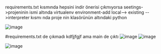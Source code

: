 requirements.txt kısmında hepsini indir önerisi çıkmıyorsa 
seetings->projeninin ismi altında virtualenv environment-add local--> existing -->interpreter kısmı nda proje nin  klasörünün altındaki python 

![image](https://github.com/user-attachments/assets/0bd116f6-20ec-4f9f-82c7-6ada8ed78961)

#requirements.txt de çıkmadı kdfjjfgjf ama main de çıktı
![image](https://github.com/user-attachments/assets/25d928e4-af55-4c25-8a67-a8d659c6e83c)
![image](https://github.com/user-attachments/assets/7913359c-2822-4c20-a465-a3d63a7b99a3)

![image](https://github.com/user-attachments/assets/b194f8a8-c20e-42c8-b386-877e8732c379)
